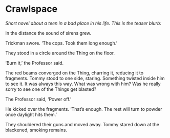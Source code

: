 # Crawlspace
*Short novel about a teen in a bad place in his life. This is the teaser blurb:*

In the distance the sound of sirens grew.

Trickman swore. ‘The cops. Took them long enough.’

They stood in a circle around the Thing on the floor.

‘Burn it,’ the Professor said.

The red beams converged on the Thing, charring it, reducing it to
fragments. Tommy stood to one side, staring. Something twisted inside
him to see it. It was always this way. What was wrong with him? Was
he really sorry to see one of the Things get blasted?

The Professor said, ‘Power off.’

He kicked over the fragments. ‘That’s enough. The rest will
turn to powder once daylight hits them.’

They shouldered their guns and moved away. Tommy stared down at
the blackened, smoking remains.

